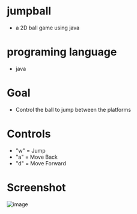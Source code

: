 # jumpball 
- a 2D ball game using java
# programing language
- java 
# Goal 
- Control the ball to jump between the platforms
# Controls
- "w" = Jump
- "a" = Move Back 
- "d" = Move Forward
# Screenshot 
![image](https://user-images.githubusercontent.com/108771540/197084641-e4d50aed-dcc2-4fd2-b77a-0e240c56d108.png)
